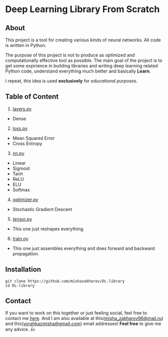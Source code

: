 # Deep Learning Library From Scratch

<h2>About</h2>

This project is a tool for creating various kinds of neural networks. All code is written in Python.

The purpose of this project is not to produce as optimized and computationally effective tool as possible.
The main goal of the project is to get some expirience in building libraries and writing deep learning related Python code,
understand everything much better and basically **Learn**.

I repeat, this idea is used **exclusively** for *educational purposes*.

<h2>Table of Content</h2>

1. [layers.py](https://github.com/mishazakharov/DL-library/blob/master/DL/layers.py)
  * Dense
2. [loss.py](https://github.com/mishazakharov/DL-library/blob/master/DL/loss.py)
  * Mean Squared Error
  * Cross Entropy
3. [nn.py](https://github.com/mishazakharov/DL-library/blob/master/DL/nn.py)
  * Linear
  * Sigmoid
  * Tanh
  * ReLU
  * ELU
  * Softmax
4. [optimizer.py](https://github.com/mishazakharov/DL-library/blob/master/DL/optimizer.py)
  * Stochastic Gradient Descent
5. [tensor.py](https://github.com/mishazakharov/DL-library/blob/master/DL/tensor.py)
  * This one just reshapes everything.
6. [train.py](https://github.com/mishazakharov/DL-library/blob/master/DL/train.py)
  * This one just assembles everything and does forward and backward propagation.
  
<h2>Installation</h2>

```
git clone https://github.com/mishazakharov/DL-library
cd DL-library
```

<h2>Contact</h2>

If you want to work on this together or just feeling social, feel free to contact me [here](https://vk.com/rtyyu).
And I am also available at this(misha_zakharov96@mail.ru) and this(vorahkazmisha@gmail.com) email addresses!
**Feel free** to give me any advice. :+1:
